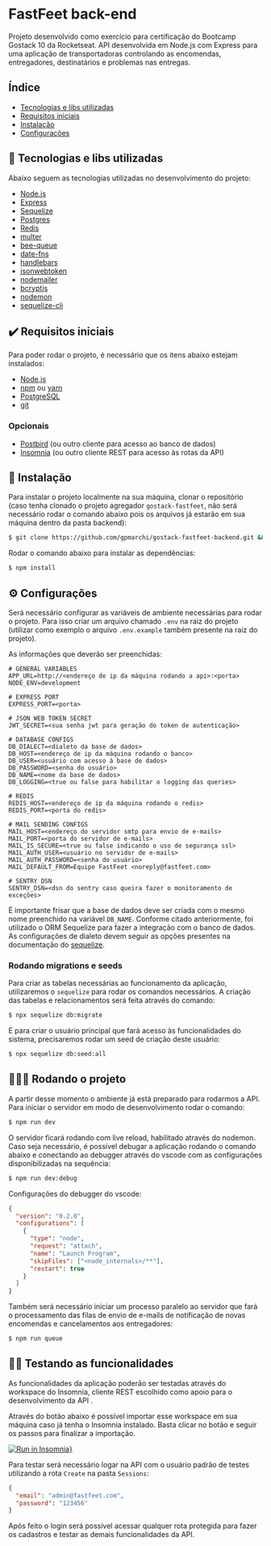 # FastFeet back-end

Projeto desenvolvido como exercício para certificação do Bootcamp Gostack 10 da Rocketseat. API desenvolvida em Node.js com Express para uma aplicação de transportadoras controlando as encomendas, entregadores, destinatários e problemas nas entregas.

## Índice

- [Tecnologias e libs utilizadas](#-🤖️-tecnologias-e-libs-utilizadas)
- [Requisitos iniciais](#-✔️-requisitos-iniciais)
- [Instalação](#-🔔️-instalação)
- [Configurações](#-⚙️-configurações)

## 🤖️ Tecnologias e libs utilizadas

Abaixo seguem as tecnologias utilizadas no desenvolvimento do projeto:

- [Node.js](https://nodejs.org/en/download/)
- [Express](https://expressjs.com/pt-br/)
- [Sequelize](https://sequelize.org/)
- [Postgres](https://www.postgresql.org/)
- [Redis](https://redis.io/)
- [multer](https://github.com/expressjs/multer)
- [bee-queue](https://github.com/bee-queue/bee-queue)
- [date-fns](https://date-fns.org/)
- [handlebars](https://handlebarsjs.com/)
- [jsonwebtoken](https://jwt.io/)
- [nodemailer](https://nodemailer.com/about/)
- [bcryptjs](https://github.com/dcodeIO/bcrypt.js#readme)
- [nodemon](https://nodemon.io/)
- [sequelize-cli](https://github.com/sequelize/cli)

## ✔️ Requisitos iniciais

Para poder rodar o projeto, é necessário que os itens abaixo estejam instalados:

- [Node.js](https://nodejs.org/en/download/)
- [npm](https://www.npmjs.com/get-npm) ou [yarn](https://classic.yarnpkg.com/en/docs/install/#mac-stable)
- [PostgreSQL](https://www.postgresql.org/download/)
- [git](https://git-scm.com/downloads)

### Opcionais

- [Postbird](https://www.electronjs.org/apps/postbird) (ou outro cliente para acesso ao banco de dados)
- [Insomnia](https://insomnia.rest/download/) (ou outro cliente REST para acesso às rotas da API)

## 🔔️ Instalação

Para instalar o projeto localmente na sua máquina, clonar o repositório (caso tenha clonado o projeto agregador `gostack-fastfeet`, não será necessário rodar o comando abaixo pois os arquivos já estarão em sua máquina dentro da pasta backend):

```bash
$ git clone https://github.com/gpmarchi/gostack-fastfeet-backend.git && cd gostack-fastfeet-backend
```

Rodar o comando abaixo para instalar as dependências:

```bash
$ npm install
```

## ⚙️ Configurações

Será necessário configurar as variáveis de ambiente necessárias para rodar o projeto. Para isso criar um arquivo chamado `.env` na raiz do projeto (utilizar como exemplo o arquivo `.env.example` também presente na raiz do projeto).

As informações que deverão ser preenchidas:

```env
# GENERAL VARIABLES
APP_URL=http://<endereço de ip da máquina rodando a api>:<porta>
NODE_ENV=development

# EXPRESS PORT
EXPRESS_PORT=<porta>

# JSON WEB TOKEN SECRET
JWT_SECRET=<sua senha jwt para geração do token de autenticação>

# DATABASE CONFIGS
DB_DIALECT=<dialeto da base de dados>
DB_HOST=<endereço de ip da máquina rodando o banco>
DB_USER=<usuário com acesso à base de dados>
DB_PASSWORD=<senha do usuário>
DB_NAME=<nome da base de dados>
DB_LOGGING=<true ou false para habilitar o logging das queries>

# REDIS
REDIS_HOST=<endereço de ip da máquina rodando o redis>
REDIS_PORT=<porta do redis>

# MAIL SENDING CONFIGS
MAIL_HOST=<endereço do servidor smtp para envio de e-mails>
MAIL_PORT=<porta do servidor de e-mails>
MAIL_IS_SECURE=<true ou false indicando o uso de segurança ssl>
MAIL_AUTH_USER=<usuário no servidor de e-mails>
MAIL_AUTH_PASSWORD=<senha do usuário>
MAIL_DEFAULT_FROM=Equipe FastFeet <noreply@fastfeet.com>

# SENTRY DSN
SENTRY_DSN=<dsn do sentry caso queira fazer o monitoramento de exceções>
```

É importante frisar que a base de dados deve ser criada com o mesmo nome preenchido na variável `DB_NAME`. Conforme citado anteriormente, foi utilizado o ORM Sequelize para fazer a integração com o banco de dados. As configurações de dialeto devem seguir as opções presentes na documentação do [sequelize](https://sequelize.org/v5/manual/dialects.html).

### Rodando migrations e seeds

Para criar as tabelas necessárias ao funcionamento da aplicação, utilizaremos o `sequelize` para rodar os comandos necessários. A criação das tabelas e relacionamentos será feita através do comando:

```bash
$ npx sequelize db:migrate
```

E para criar o usuário principal que fará acesso às funcionalidades do sistema, precisaremos rodar um seed de criação deste usuário:

```bash
$ npx sequelize db:seed:all
```

## 🏃️🏃‍♀️️ Rodando o projeto

A partir desse momento o ambiente já está preparado para rodarmos a API. Para iniciar o servidor em modo de desenvolvimento rodar o comando:

```bash
$ npm run dev
```

O servidor ficará rodando com live reload, habilitado através do nodemon. Caso seja necessário, é possível debugar a aplicação rodando o comando abaixo e conectando ao debugger através do vscode com as configurações disponibilizadas na sequência:

```bash
$ npm run dev:debug
```

Configurações do debugger do vscode:

```json
{
  "version": "0.2.0",
  "configurations": [
    {
      "type": "node",
      "request": "attach",
      "name": "Launch Program",
      "skipFiles": ["<node_internals>/**"],
      "restart": true
    }
  ]
}
```

Também será necessário iniciar um processo paralelo ao servidor que fará o processamento das filas de envio de e-mails de notificação de novas encomendas e cancelamentos aos entregadores:

```bash
$ npm run queue
```

## 👨‍💻️ Testando as funcionalidades

As funcionalidades da aplicação poderão ser testadas através do workspace do Insomnia, cliente REST escolhido como apoio para o desenvolvimento da API .

Através do botão abaixo é possível importar esse workspace em sua máquina caso já tenha o Insomnia instalado. Basta clicar no botão e seguir os passos para finalizar a importação.

[![Run in Insomnia}](https://insomnia.rest/images/run.svg)](https://insomnia.rest/run/?label=Fastfeet%20API&uri=https%3A%2F%2Fraw.githubusercontent.com%2Fgpmarchi%2Fgostack-fastfeet-backend%2Fmaster%2Finsomnia-workspace.json)

Para testar será necessário logar na API com o usuário padrão de testes utilizando a rota `Create` na pasta `Sessions`:

```json
{
  "email": "admin@fastfeet.com",
  "password": "123456"
}
```

Após feito o login será possível acessar qualquer rota protegida para fazer os cadastros e testar as demais funcionalidades da API.
